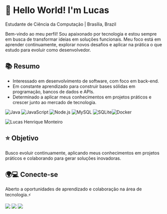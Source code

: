 # 👋 Hello World! I'm Lucas

Estudante de Ciência da Computação | Brasília, Brazil

Bem-vindo ao meu perfil!
Sou apaixonado por tecnologia e estou sempre em busca de transformar ideias em soluções funcionais. Meu foco está em aprender continuamente, explorar novos desafios e aplicar na prática o que estudo para evoluir como desenvolvedor.

## 📚 Resumo
- Interessado em desenvolvimento de software, com foco em back-end.
- Em constante aprendizado para construir bases sólidas em programação, bancos de dados e APIs.
- Determinado a aplicar meus conhecimentos em projetos práticos e crescer junto ao mercado de tecnologia.

 ![Java](https://img.shields.io/badge/Java-%23ED8B00.svg?style=for-the-badge&logo=openjdk&logoColor=white)
![JavaScript](https://img.shields.io/badge/-JavaScript-%23F7DF1E?style=for-the-badge&logo=javascript&logoColor=white) ![Node.js](https://img.shields.io/badge/-Node.js-%23339933?style=for-the-badge&logo=node.js&logoColor=white) ![![MySQL](https://img.shields.io/badge/-MySQL-%234479A1?style=for-the-badge&logo=mysql&logoColor=white)](https://www.mysql.com/) ![SQLite](https://img.shields.io/badge/sqlite-%2307405e.svg?style=for-the-badge&logo=sqlite&logoColor=white)![Docker](https://img.shields.io/badge/Docker-2496ED?style=for-the-badge&logo=docker&logoColor=white)

![Lucas Henrique Monteiro](https://github-readme-stats.vercel.app/api?username=Lucasmonnteiro&show_icons=true) 

## ⭐ Objetivo
Busco evoluir continuamente, aplicando meus conhecimentos em projetos práticos e colaborando para gerar soluções inovadoras.

## 🌍💻 Conecte-se
Aberto a oportunidades de aprendizado e colaboração na área de tecnologia.⚡

  <div> 
  <a href="https://www.instagram.com/lucasmonnteiro_/" target="_blank"><img src="https://img.shields.io/badge/-Instagram-%23E4405F?style=for-the-badge&logo=instagram&logoColor=white" target="_blank"></a>
  <a href = "mailto:lucmont00@gmail.com"><img src="https://img.shields.io/badge/-Gmail-%23333?style=for-the-badge&logo=gmail&logoColor=white" target="_blank"></a>
  <a href="https://www.linkedin.com/in/lucas-monteiro-309365227/" target="_blank"><img src="https://img.shields.io/badge/-LinkedIn-%230077B5?style=for-the-badge&logo=linkedin&logoColor=white" target="_blank"></a> 
</div>

